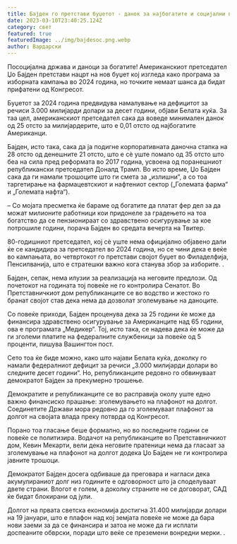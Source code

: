 ```yaml
---
title: Бајден го претстави буџетот - данок за најбогатите и социјални програми
date: 2023-03-10T23:40:25.124Z
category: свет
featured: true
featuredImage: ../img/bajdesoc.png.webp
author: Вардарски
---
```


Посоцијална држава и даноци за богатите! Американскиот претседател Џо Бајден претстави нацрт на нов буџет кој изгледа како програма за изборната кампања во 2024 година, но точките немаат шанса да бидат прифатени од Конгресот.

Буџетот за 2024 година предвидува намалување на дефицитот за речиси 3.000 милијарди долари за десет години, објави Белата куќа. За таа цел, американскиот претседател сака да воведе минимален данок од 25 отсто за милијардерите, што е 0,01 отсто од најбогатите Американци.

Бајден, исто така, сака да ја подигне корпоративната даночна стапка на 28 отсто од денешните 21 отсто, што е сè уште помало од 35 отсто што беа на сила пред реформата во 2017 година, усвоена од поранешниот републикански претседател Доналд Трамп. Во исто време, Џо Бајден сака да ги намали трошоците што ги смета за „излишни“, а со тоа таргетирање на фармацевтскиот и нафтениот сектор („Големата фарма“ и „Големата нафта“).

– Со мојата пресметка ќе бараме од богатите да платат фер дел за да можат милионите работници кои придонеле за градењето на тоа богатство да се пензионираат со здравствено осигурување за кое потрошиле години, порача Бајден во средата вечерта на Твитер.

80-годишниот претседател, кој сè уште нема официјално објавено дали ќе се кандидира за претседател во 2024 година, но се чини дека е веќе во кампањата, во четвртокот го претстави својот буџет во Филаделфија, Пенсилванија, што е стратешки важно кога станува збор за изборите. .

Бајден, сепак, нема илузии за реализација на неговите предлози. Од почетокот на годината тој повеќе не го контролира Сенатот. Во Претставничкиот дом републиканците се во водство и жестоко го бранат својот став дека нема да дозволат зголемување на даноците.

Со повеќе приходи, Бајден проценува дека за 25 години ќе може да финансира здравствено осигурување за Американците над 65 години, ова е програмата „Медикер“. Тој, исто така, се надева дека ќе може да ги зголеми платите на федералните службеници за повеќе од 5 проценти, пишува Вашингтон пост.

Сето тоа ќе биде можно, како што најави Белата куќа, доколку го намали федералниот дефицит за речиси „3.000 милијарди долари во следните десет години“. Но, републиканците редовно го обвинуваат демократот Бајден за прекумерно трошење.

Демократите и републиканците се во расправија околу уште едно важно финансиско прашање: зголемувањето на плафонот на долгот. Соединетите Држави мора редовно да го зголемуваат плафонот за долгот на својата влада преку потврда од Конгресот.

Порано тоа гласање беше формално, но во последните години се повеќе се политизира. Водачот на републиканците во Претставничкиот дом, Кевин Мекарти, вели дека неговите пратеници нема да гласаат за зголемување на плафонот на долгот додека Џо Бајден не ги контролира јавните трошоци.

Демократот Бајден досега одбиваше да преговара и нагласи дека акумулираниот долг низ годините е одговорност што ја споделуваат двете страни. Влогот е голем, а доколку страните не се договорат, САД ќе бидат блокирани од јули.

Долгот на првата светска економија достигна 31.400 милијарди долари на 19 јануари, што е плафон над кој земјата повеќе не може да бара нови заеми за да се финансира и затоа не може да ги исплати доспеаните обврски, поради што веќе се преземени вонредни мерки. .
